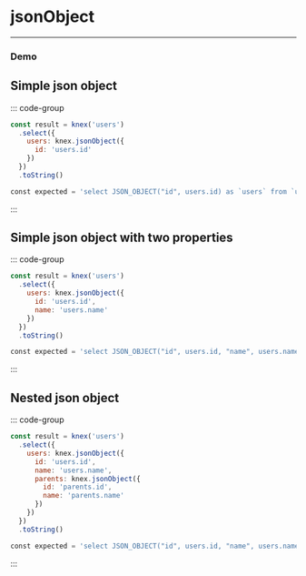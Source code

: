 <!-- This content is auto generated /scripts/writeUtilityDocs.ts  -->
# jsonObject


--------
### Demo
## Simple json object
::: code-group
```js [Syntax]
const result = knex('users')
  .select({
    users: knex.jsonObject({
      id: 'users.id'
    })
  })
  .toString()
```
```sql [Output]
const expected = 'select JSON_OBJECT("id", users.id) as `users` from `users`'
```
:::
## Simple json object with two properties
::: code-group
```js [Syntax]
const result = knex('users')
  .select({
    users: knex.jsonObject({
      id: 'users.id',
      name: 'users.name'
    })
  })
  .toString()
```
```sql [Output]
const expected = 'select JSON_OBJECT("id", users.id, "name", users.name) as `users` from `users`'
```
:::
## Nested json object
::: code-group
```js [Syntax]
const result = knex('users')
  .select({
    users: knex.jsonObject({
      id: 'users.id',
      name: 'users.name',
      parents: knex.jsonObject({
        id: 'parents.id',
        name: 'parents.name'
      })
    })
  })
  .toString()
```
```sql [Output]
const expected = 'select JSON_OBJECT("id", users.id, "name", users.name, "parents", JSON_OBJECT("id", parents.id, "name", parents.name)) as `users` from `users`'
```
:::